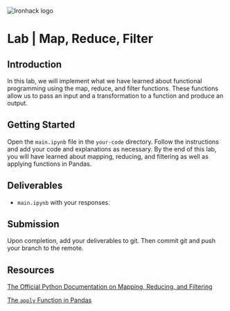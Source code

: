 ![Ironhack logo](https://i.imgur.com/1QgrNNw.png)

# Lab | Map, Reduce, Filter


## Introduction




In this lab, we will implement what we have learned about functional programming using the map, reduce, and filter functions. These functions allow us to pass an input and a transformation to a function and produce an output. 

## Getting Started

Open the `main.ipynb` file in the `your-code` directory. Follow the instructions and add your code and explanations as necessary. By the end of this lab, you will have learned about mapping, reducing, and filtering as well as applying functions in Pandas.

## Deliverables

- `main.ipynb` with your responses.

## Submission

Upon completion, add your deliverables to git. Then commit git and push your branch to the remote.

## Resources

[The Official Python Documentation on Mapping, Reducing, and Filtering](https://docs.python.org/3/howto/functional.html#built-in-functions)

[The `apply` Function in Pandas](https://pandas.pydata.org/pandas-docs/stable/generated/pandas.DataFrame.apply.html)
